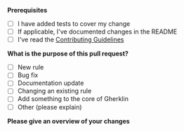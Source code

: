 **Prerequisites**
- [ ] I have added tests to cover my change
- [ ] If applicable, I've documented changes in the README
- [ ] I've read the [Contributing Guidelines](../CONTRIBUTING.md)

**What is the purpose of this pull request?**
- [ ] New rule
- [ ] Bug fix
- [ ] Documentation update
- [ ] Changing an existing rule
- [ ] Add something to the core of Gherklin
- [ ] Other (please explain)

**Please give an overview of your changes**
